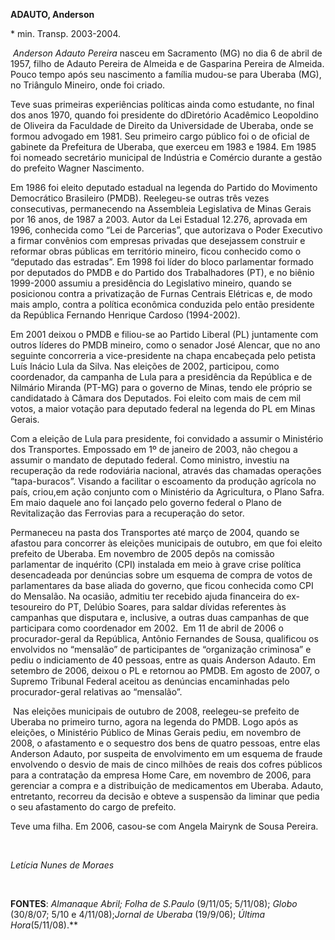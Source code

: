 **ADAUTO, Anderson**

\* min. Transp. 2003-2004.

 *Anderson Adauto Pereira* nasceu em Sacramento (MG) no dia 6 de abril
de 1957, filho de Adauto Pereira de Almeida e de Gasparina Pereira de
Almeida. Pouco tempo após seu nascimento a família mudou-se para Uberaba
(MG), no Triângulo Mineiro, onde foi criado.

Teve suas primeiras experiências políticas ainda como estudante, no
final dos anos 1970, quando foi presidente do dDiretório Acadêmico
Leopoldino de Oliveira da Faculdade de Direito da Universidade de
Uberaba, onde se formou advogado em 1981. Seu primeiro cargo público foi
o de oficial de gabinete da Prefeitura de Uberaba, que exerceu em 1983 e
1984. Em 1985 foi nomeado secretário municipal de Indústria e Comércio
durante a gestão do prefeito Wagner Nascimento.    

Em 1986 foi eleito deputado estadual na legenda do Partido do Movimento
Democrático Brasileiro (PMDB). Reelegeu-se outras três vezes
consecutivas, permanecendo na Assembleia Legislativa de Minas Gerais por
16 anos, de 1987 a 2003. Autor da Lei Estadual 12.276, aprovada em 1996,
conhecida como “Lei de Parcerias”, que autorizava o Poder Executivo a
firmar convênios com empresas privadas que desejassem construir e
reformar obras públicas em território mineiro, ficou conhecido como o
“deputado das estradas”. Em 1998 foi líder do bloco parlamentar formado
por deputados do PMDB e do Partido dos Trabalhadores (PT), e no biênio
1999-2000 assumiu a presidência do Legislativo mineiro, quando se
posicionou contra a privatização de Furnas Centrais Elétricas e, de modo
mais amplo, contra a política econômica conduzida pelo então presidente
da República Fernando Henrique Cardoso (1994-2002).

Em 2001 deixou o PMDB e filiou-se ao Partido Liberal (PL) juntamente com
outros líderes do PMDB mineiro, como o senador José Alencar, que no ano
seguinte concorreria a vice-presidente na chapa encabeçada pelo petista
Luís Inácio Lula da Silva. Nas eleições de 2002, participou, como
coordenador, da campanha de Lula para a presidência da República e de
Nilmário Miranda (PT-MG) para o governo de Minas, tendo ele próprio se
candidatado à Câmara dos Deputados. Foi eleito com mais de cem mil
votos, a maior votação para deputado federal na legenda do PL em Minas
Gerais. 

Com a eleição de Lula para presidente, foi convidado a assumir o
Ministério dos Transportes. Empossado em 1º de janeiro de 2003, não
chegou a assumir o mandato de deputado federal. Como ministro, investiu
na recuperação da rede rodoviária nacional, através das chamadas
operações “tapa-buracos”. Visando a facilitar o escoamento da produção
agrícola no país, criou,em ação conjunto com o Ministério da
Agricultura, o Plano Safra. Em maio daquele ano foi lançado pelo governo
federal o Plano de Revitalização das Ferrovias para a recuperação do
setor.

Permaneceu na pasta dos Transportes até março de 2004, quando se afastou
para concorrer às eleições municipais de outubro, em que foi eleito
prefeito de Uberaba. Em novembro de 2005 depôs na comissão parlamentar
de inquérito (CPI) instalada em meio à grave crise política desencadeada
por denúncias sobre um esquema de compra de votos de parlamentares da
base aliada do governo, que ficou conhecida como CPI do Mensalão. Na
ocasião, admitiu ter recebido ajuda financeira do ex-tesoureiro do PT,
Delúbio Soares, para saldar dívidas referentes às campanhas que
disputara e, inclusive, a outras duas campanhas de que participara como
coordenador em 2002.  Em 11 de abril de 2006 o procurador-geral da
República, Antônio Fernandes de Sousa, qualificou os envolvidos no
“mensalão” de participantes de “organização criminosa” e pediu o
indiciamento de 40 pessoas, entre as quais Anderson Adauto. Em setembro
de 2006, deixou o PL e retornou ao PMDB. Em agosto de 2007, o Supremo
Tribunal Federal aceitou as denúncias encaminhadas pelo procurador-geral
relativas ao “mensalão”.

 Nas eleições municipais de outubro de 2008, reelegeu-se prefeito de
Uberaba no primeiro turno, agora na legenda do PMDB. Logo após as
eleições, o Ministério Público de Minas Gerais pediu, em novembro de
2008, o afastamento e o sequestro dos bens de quatro pessoas, entre elas
Anderson Adauto, por suspeita de envolvimento em um esquema de fraude
envolvendo o desvio de mais de cinco milhões de reais dos cofres
públicos para a contratação da empresa Home Care, em novembro de 2006,
para gerenciar a compra e a distribuição de medicamentos em Uberaba.
Adauto, entretanto, recorreu da decisão e obteve a suspensão da liminar
que pedia o seu afastamento do cargo de prefeito.

Teve uma filha. Em 2006, casou-se com Angela Mairynk de Sousa Pereira.

 

*Letícia Nunes de Moraes*

 

**FONTES**: *Almanaque Abril;* *Folha de S.Paulo* (9/11/05; 5/11/08);
*Globo* (30/8/07; 5/10 e 4/11/08);*Jornal de Uberaba* (19/9/06); *Última
Hora*(5/11/08).**

 

 

 

 

 

 

 

 

 
